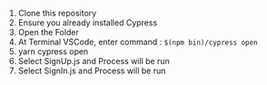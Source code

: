1. Clone this repository 
1. Ensure you already installed Cypress 
1. Open the Folder 
1. At Terminal VSCode, enter command : 
`$(npm bin)/cypress open`
1. yarn cypress open
1. Select SignUp.js and Process will be run
1. Select SignIn.js and Process will be run 

